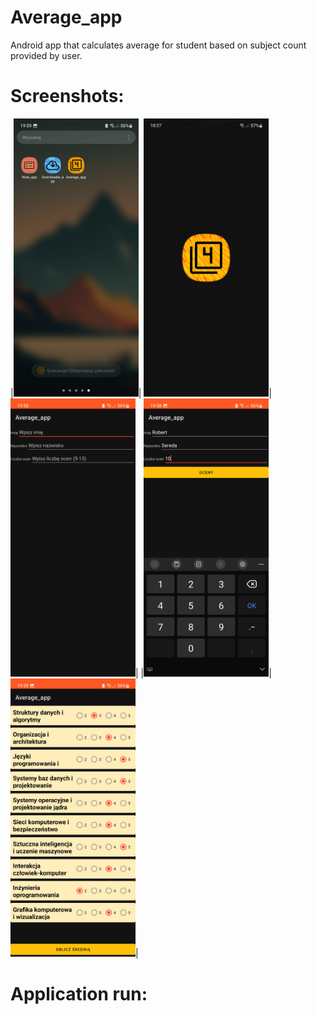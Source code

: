 # Average_app
Android app that calculates average for student based on subject count provided by user.


# Screenshots:

|<img src="https://github.com/RobertNeat/Average_app/blob/main/pictures_res/app_tray.png" width="200"/>|
<img src="https://github.com/RobertNeat/Average_app/blob/main/pictures_res/launcher_screen.png" width="200"/>|
<img src="https://github.com/RobertNeat/Average_app/blob/main/pictures_res/first_view_empty.png" width="200"/>|
|<img src="https://github.com/RobertNeat/Average_app/blob/main/pictures_res/first_view_filled.png" width="200"/>|
<img src="https://github.com/RobertNeat/Average_app/blob/main/pictures_res/second_view_filled.png" width="200"/>|





# Application run:

